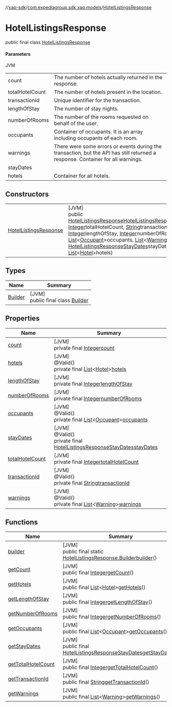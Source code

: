 //[xap-sdk](../../../index.md)/[com.expediagroup.sdk.xap.models](../index.md)/[HotelListingsResponse](index.md)

# HotelListingsResponse

public final class [HotelListingsResponse](index.md)

#### Parameters

JVM

| | |
|---|---|
| count | The number of hotels actually returned in the response. |
| totalHotelCount | The number of hotels present in the location. |
| transactionId | Unique identifier for the transaction. |
| lengthOfStay | The number of stay nights. |
| numberOfRooms | The number of the rooms requested on behalf of the user. |
| occupants | Container of occupants. It is an array including occupants of each room. |
| warnings | There were some errors or events during the transaction, but the API has still returned a response.  Container for all warnings. |
| stayDates |
| hotels | Container for all hotels. |

## Constructors

| | |
|---|---|
| [HotelListingsResponse](-hotel-listings-response.md) | [JVM]<br>public [HotelListingsResponse](index.md)[HotelListingsResponse](-hotel-listings-response.md)([Integer](https://docs.oracle.com/javase/8/docs/api/java/lang/Integer.html)count, [Integer](https://docs.oracle.com/javase/8/docs/api/java/lang/Integer.html)totalHotelCount, [String](https://docs.oracle.com/javase/8/docs/api/java/lang/String.html)transactionId, [Integer](https://docs.oracle.com/javase/8/docs/api/java/lang/Integer.html)lengthOfStay, [Integer](https://docs.oracle.com/javase/8/docs/api/java/lang/Integer.html)numberOfRooms, [List](https://docs.oracle.com/javase/8/docs/api/java/util/List.html)&lt;[Occupant](../-occupant/index.md)&gt;occupants, [List](https://docs.oracle.com/javase/8/docs/api/java/util/List.html)&lt;[Warning](../-warning/index.md)&gt;warnings, [HotelListingsResponseStayDates](../-hotel-listings-response-stay-dates/index.md)stayDates, [List](https://docs.oracle.com/javase/8/docs/api/java/util/List.html)&lt;[Hotel](../-hotel/index.md)&gt;hotels) |

## Types

| Name | Summary |
|---|---|
| [Builder](-builder/index.md) | [JVM]<br>public final class [Builder](-builder/index.md) |

## Properties

| Name | Summary |
|---|---|
| [count](index.md#396418893%2FProperties%2F699445674) | [JVM]<br>private final [Integer](https://docs.oracle.com/javase/8/docs/api/java/lang/Integer.html)[count](index.md#396418893%2FProperties%2F699445674) |
| [hotels](index.md#925920639%2FProperties%2F699445674) | [JVM]<br>@Valid()<br>private final [List](https://docs.oracle.com/javase/8/docs/api/java/util/List.html)&lt;[Hotel](../-hotel/index.md)&gt;[hotels](index.md#925920639%2FProperties%2F699445674) |
| [lengthOfStay](index.md#1843140232%2FProperties%2F699445674) | [JVM]<br>private final [Integer](https://docs.oracle.com/javase/8/docs/api/java/lang/Integer.html)[lengthOfStay](index.md#1843140232%2FProperties%2F699445674) |
| [numberOfRooms](index.md#866103716%2FProperties%2F699445674) | [JVM]<br>private final [Integer](https://docs.oracle.com/javase/8/docs/api/java/lang/Integer.html)[numberOfRooms](index.md#866103716%2FProperties%2F699445674) |
| [occupants](index.md#881980518%2FProperties%2F699445674) | [JVM]<br>@Valid()<br>private final [List](https://docs.oracle.com/javase/8/docs/api/java/util/List.html)&lt;[Occupant](../-occupant/index.md)&gt;[occupants](index.md#881980518%2FProperties%2F699445674) |
| [stayDates](index.md#-216017968%2FProperties%2F699445674) | [JVM]<br>@Valid()<br>private final [HotelListingsResponseStayDates](../-hotel-listings-response-stay-dates/index.md)[stayDates](index.md#-216017968%2FProperties%2F699445674) |
| [totalHotelCount](index.md#180985213%2FProperties%2F699445674) | [JVM]<br>private final [Integer](https://docs.oracle.com/javase/8/docs/api/java/lang/Integer.html)[totalHotelCount](index.md#180985213%2FProperties%2F699445674) |
| [transactionId](index.md#1480823811%2FProperties%2F699445674) | [JVM]<br>@Valid()<br>private final [String](https://docs.oracle.com/javase/8/docs/api/java/lang/String.html)[transactionId](index.md#1480823811%2FProperties%2F699445674) |
| [warnings](index.md#-1046526681%2FProperties%2F699445674) | [JVM]<br>@Valid()<br>private final [List](https://docs.oracle.com/javase/8/docs/api/java/util/List.html)&lt;[Warning](../-warning/index.md)&gt;[warnings](index.md#-1046526681%2FProperties%2F699445674) |

## Functions

| Name | Summary |
|---|---|
| [builder](builder.md) | [JVM]<br>public final static [HotelListingsResponse.Builder](-builder/index.md)[builder](builder.md)() |
| [getCount](get-count.md) | [JVM]<br>public final [Integer](https://docs.oracle.com/javase/8/docs/api/java/lang/Integer.html)[getCount](get-count.md)() |
| [getHotels](get-hotels.md) | [JVM]<br>public final [List](https://docs.oracle.com/javase/8/docs/api/java/util/List.html)&lt;[Hotel](../-hotel/index.md)&gt;[getHotels](get-hotels.md)() |
| [getLengthOfStay](get-length-of-stay.md) | [JVM]<br>public final [Integer](https://docs.oracle.com/javase/8/docs/api/java/lang/Integer.html)[getLengthOfStay](get-length-of-stay.md)() |
| [getNumberOfRooms](get-number-of-rooms.md) | [JVM]<br>public final [Integer](https://docs.oracle.com/javase/8/docs/api/java/lang/Integer.html)[getNumberOfRooms](get-number-of-rooms.md)() |
| [getOccupants](get-occupants.md) | [JVM]<br>public final [List](https://docs.oracle.com/javase/8/docs/api/java/util/List.html)&lt;[Occupant](../-occupant/index.md)&gt;[getOccupants](get-occupants.md)() |
| [getStayDates](get-stay-dates.md) | [JVM]<br>public final [HotelListingsResponseStayDates](../-hotel-listings-response-stay-dates/index.md)[getStayDates](get-stay-dates.md)() |
| [getTotalHotelCount](get-total-hotel-count.md) | [JVM]<br>public final [Integer](https://docs.oracle.com/javase/8/docs/api/java/lang/Integer.html)[getTotalHotelCount](get-total-hotel-count.md)() |
| [getTransactionId](get-transaction-id.md) | [JVM]<br>public final [String](https://docs.oracle.com/javase/8/docs/api/java/lang/String.html)[getTransactionId](get-transaction-id.md)() |
| [getWarnings](get-warnings.md) | [JVM]<br>public final [List](https://docs.oracle.com/javase/8/docs/api/java/util/List.html)&lt;[Warning](../-warning/index.md)&gt;[getWarnings](get-warnings.md)() |
